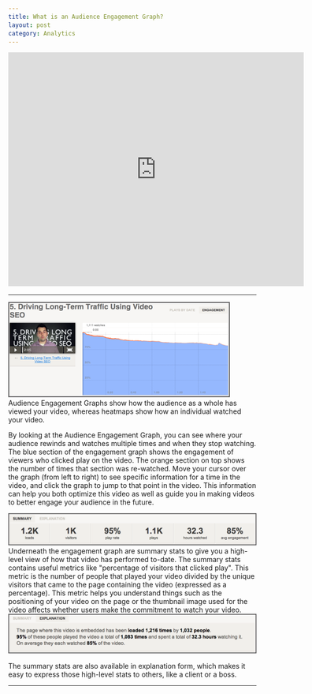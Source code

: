 ```yaml
---
title: What is an Audience Engagement Graph?
layout: post
category: Analytics
---
```


<div class="video_embed"><iframe src="http://fast.wistia.com/embed/iframe/8326f15cea?videoWidth=600&videoHeight=450&controlsVisibleOnLoad=true&plugin%5Bsocialbar%5D%5Bversion%5D=v1&plugin%5Bsocialbar%5D%5Bbuttons%5D=&plugin%5Bsocialbar%5D%5Blogo%5D=true&plugin%5Bsocialbar%5D%5BbadgeUrl%5D=http%3A%2F%2Fwistia.com&plugin%5Bsocialbar%5D%5BbadgeImage%5D=http%3A%2F%2Fstatic.wistia.com%2Fimages%2Fbadges%2Fwistia_100x96_black.png" allowtransparency="true" frameborder="0" scrolling="no" class="wistia_embed" name="wistia_embed" width="600" height="474"></iframe></div>

----

<div class="post_image float_right"><img src="/images/what_is_engagement_graph.png" alt="what_is_engagement_graph" /></div>
Audience Engagement Graphs show how the audience as a whole has viewed your video, whereas heatmaps show how an individual watched your video. 

By looking at the Audience Engagement Graph, you can see where your audience rewinds and watches multiple times and when they stop watching.  The blue section of the engagement graph shows the engagement of viewers who clicked play on the video. The orange section on top shows the number of times that section was re-watched. Move your cursor over the graph (from left to right) to see specific information for a time in the video, and click the graph to jump to that point in the video. This information can help you both optimize this video as well as guide you in making videos to better engage your audience in the future.

<div class="post_image center"><img src="/images/what_is_summary.png" alt="what_is_summary" /></div>
Underneath the engagement graph are summary stats to give you a high-level view of how that video has performed to-date.
The summary stats contains useful metrics like "percentage of visitors that clicked play".  This metric is the number of people that played your video divided by the unique visitors that came to the page containing the video (expressed as a percentage).  This metric helps you understand things such as the positioning of your video on the page or the thumbnail image used for the video affects whether users make the commitment to watch your video.

<div class="post_image center"><img src="/images/what_is_explanation.png" alt="what_is_explanation" /></div>

The summary stats are also available in explanation form, which makes it easy to express those high-level stats to others, like a client or a boss.

----


